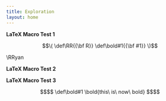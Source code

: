 ```yaml
---
title: Exploration
layout: home
---
```


**LaTeX Macro Test 1**
```math
\(
   \def\RR{{\bf R}}
   \def\bold#1{{\bf #1}}
\)
```

\RRyan

**LaTeX Macro Test 2**
```math
\newcommand{\R}{{\mathbb R}}
\renewcommand{\vector}[1]{(x_1,x_2,\ldots,x_{#1})}
\newcommand{\avector}[2]{(#1_1,#1_2,\ldots,#1_{#2})}
\newcommand{\aDEFvector}[2][a]{(#1_1,#1_2,\ldots,#1_{#2})}
```

**LaTeX Macro Test 3**
```math
$$
\def\bold#1

\bold{this\ is\ now\ bold}
$$
```
